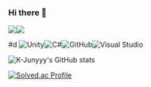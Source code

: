 ### Hi there 👋


<img src="https://img.shields.io/badge/C++-00599C?style=flat-square&logo=Cplusplus&logoColor=white"/><img src="https://img.shields.io/badge/C%23-239120?style=flat-square&logo=Csharp&logoColor=white"/>

 #d
![Unity](https://img.shields.io/badge/unity-%23000000.svg?style=for-the-badge&logo=unity&logoColor=white)![C#](https://img.shields.io/badge/c%23-%23239120.svg?style=for-the-badge&logo=c-sharp&logoColor=white)![GitHub](https://img.shields.io/badge/github-%23121011.svg?style=for-the-badge&logo=github&logoColor=white)![Visual Studio](https://img.shields.io/badge/visualstudio-5C2D91.svg?style=for-the-badge&logo=visualstudio&logoColor=purple)


![K-Junyyy's GitHub stats](https://github-readme-stats.vercel.app/api?username=qkrdngur&show_icons=true&theme=material-palenight)

[![Solved.ac Profile](http://mazassumnida.wtf/api/generate_badge?boj=pwh)](https://solved.ac/pwh)
<!--
**qkrdngur/qkrdngur** is a ✨ _special_ ✨ repository because its `README.md` (this file) appears on your GitHub profile.

Here are some ideas to get you started:

- 🔭 I’m currently working on ...
- 🌱 I’m currently learning ...
- 👯 I’m looking to collaborate on ...
- 🤔 I’m looking for help with ...
- 💬 Ask me about ...
- 📫 How to reach me: ...
- 😄 Pronouns: ...
- ⚡ Fun fact: ...
-->
